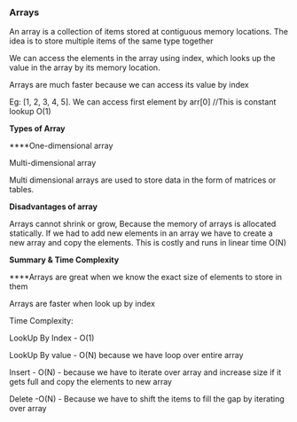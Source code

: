 ### **Arrays**

An array is a collection of items stored at contiguous memory locations. The idea is to store multiple items of the same type together

We can access the elements in the array using index, which looks up the value in the array by its memory location.

Arrays are much faster because we can access its value by index

Eg: [1, 2, 3, 4, 5]. We can access first element by arr[0] //This is constant lookup O(1)

**Types of Array**

****One-dimensional array

Multi-dimensional array

Multi dimensional arrays are used to store data in the form of matrices or tables.

**Disadvantages of array**

Arrays cannot shrink or grow, Because the memory of arrays is allocated statically. If we had to add new elements in an array we have to create a new array and copy the elements. This is costly and runs in linear time O(N)

**Summary & Time Complexity**

****Arrays are great when we know the exact size of elements to store in them

Arrays are faster when look up by index

Time Complexity:

LookUp By Index - O(1)

LookUp By value - O(N) because we have loop over entire array

Insert - O(N) - because we have to iterate over array and increase size if it gets full and copy the elements to new array

Delete -O(N) - Because we have to shift the items to fill the gap by iterating over array